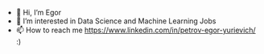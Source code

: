 - 👋 Hi, I’m Egor
- 👀 I’m interested in Data Science and Machine Learning Jobs
- 📫 How to reach me https://www.linkedin.com/in/petrov-egor-yurievich/ :)

<!---
NewtoIBM/NewtoIBM is a ✨ special ✨ repository because its `README.md` (this file) appears on your GitHub profile.
You can click the Preview link to take a look at your changes.
--->
